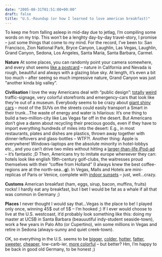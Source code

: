 ```yaml
---
date: "2005-08-31T01:51:00+00:00"
draft: false
title: "U.S.-Roundup (or how I learned to love american breakfast)"
---
```

To keep me from falling asleep in mid-day due to jetlag, I’m
compiling some words on my trip. This won’t be a lenghty day-by-day
travel-story, I promise – just some things that come to my mind.
For the record, I’ve been to: San Francisco, Zion National Park,
Bryce Canyon, Laughlin, Las Vegas, Laughlin, Grand Canyon, Sedona,
Los Angeles, Santa Maria, Santa Barbara, Carmel.

**Nature** At some places, you can randomly point your camera
somewhere, and every shot seems
[like a postcard](http://flickr.com/photos/73415165@N00/36715938/in/set-779963/)
– nature in California and Nevada is rough, beautiful and always
with a glazing blue sky. At length, it’s even a bit too much –
after seeing so much impressive nature, Grand Canyon was just
“another kinda big valley”.

**Civilisation** I love the way Americans deal with “public
design”:
[totally](http://flickr.com/photos/73415165@N00/37485063/in/set-779963/)
[weird](http://flickr.com/photos/73415165@N00/38525828/in/set-779963/)
traffic-signage, very colorful storefronts and emergency-cars that
look like they’re out of a museum. Everybody seems to be crazy
about
[giant shiny cars](http://flickr.com/photos/73415165@N00/36716006/in/set-779963/)
– most of the SUVs on the streets could easily transport a Smart in
their trunk…The waste of energy and water is hilarious: It’s one
thing to build a two-million-city like Las Vegas far off in the
desert. But Americans don’t give a damn about recycling their
precious goods, even if they have to import everything hundreds of
miles into the desert: E.g., in most restaurants, plates and dishes
are plastics, thrown away together with dinner-leftovers and
glass-bottles – WTF?!. Another thing: Apple is everywhere!
Windows-laptops are the absolute minority in hotel-lobbys etc., and
you can’t drive two miles without hitting a
[larger-than-life iPod-ad](http://flickr.com/photos/73415165@N00/36716076/in/set-779963/)
– it’s fantastic ;D Then, Americans try to imitate europe whereever
they can: hotels look like english 19th-century golf-clubs, the
waitresses proud themselves with their “coffee from Holland” (I
always knew the best coffee-regions are at the north-sea…**g**). In
Vegas, Malls and Hotels are mini-replicas of Paris or Venice,
complete with
[indoor sunsets](http://flickr.com/photos/73415165@N00/36715963/in/set-779963/)
– just, well…crazy.

**Customs** American breakfast (ham, eggs, sirup, bacon, muffins,
fruits) rocks! I hardly eat any breakfast, but I bet I would be fat
as a whale if all that was common in Germany ;)

**Places** I never thought I would say that…Vegas is the place to
be! I played only once, winning 45$ out of 5$ – I’m hooked ;) If I
ever would choose to live at the U.S. westcoast, it’d probably look
something like this: doing my master at UCSB in Santa Barbara
(beauuutiful indy-student seaside-town), work a few years in Palo
Alto (or Cupertino), win some millions in Vegas and retire in
Sedona (always-sunny and quiet creek-town).

OK, so everything in the U.S. seems to be
[bigger](http://flickr.com/photos/73415165@N00/37007022/in/set-779963/),
[colder](http://flickr.com/photos/73415165@N00/35471790/in/set-779963/),
[hotter](http://flickr.com/photos/73415165@N00/37009599/in/set-779963/),
[fatter](http://flickr.com/photos/73415165@N00/37485008/in/set-779963/),
[sweeter](http://flickr.com/photos/73415165@N00/37009663/in/set-779963/),
[cheaper](http://flickr.com/photos/73415165@N00/37485208/in/set-779963/),
low-carb-ier,
[more colorful](http://flickr.com/photos/73415165@N00/36715978/in/set-779963/)
– but better? Hm, I’m happy to be back in good old Germany, to be
honest ;)



